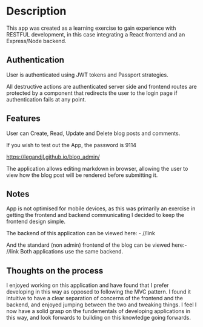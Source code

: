 # Description

This app was created as a learning exercise to gain experience with RESTFUL development, in this case integrating a React frontend and an Express/Node backend.

## Authentication

User is authenticated using JWT tokens and Passport strategies.

All destructive actions are authenticated server side and frontend routes are protected by a component that redirects the user to the login page if authentication fails at any point.

## Features

User can Create, Read, Update and Delete blog posts and comments.

If you wish to test out the App, the password is 9114

https://legandjl.github.io/blog_admin/

The application allows editing markdown in browser, allowing the user to view how the blog post will be rendered before submitting it.

## Notes

App is not optimised for mobile devices, as this was primarily an exercise in getting the frontend and backend communicating I decided to keep the frontend design simple.

The backend of this application can be viewed here: - //link

And the standard (non admin) frontend of the blog can be viewed here:- //link
Both applications use the same backend.

## Thoughts on the process

I enjoyed working on this application and have found that I prefer developing in this way as opposed to following the MVC pattern. I found it intuitive to have a clear separation of concerns of the frontend and the backend, and enjoyed jumping between the two and tweaking things. I feel I now have a solid grasp on the fundementals of developing applications in this way, and look forwards to building on this knowledge going forwards.
